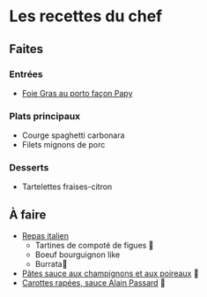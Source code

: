 
# Les recettes du chef

## Faites
### Entrées
- [Foie Gras au porto façon Papy](/Foie%20gras%20au%20porto%20fa%C3%A7on%20Papy)

### Plats principaux
- Courge spaghetti carbonara
- Filets mignons de porc

### Desserts
- Tartelettes fraises-citron

## À faire
- [Repas italien](https://www.youtube.com/watch?v=l5F9WfVRluM)
	- Tartines de compoté de figues 🥕
	- Boeuf bourguignon like
	- Burrata🥕
-  [Pâtes sauce aux champignons et aux poireaux](https://youtu.be/H6r65SHkpVs?t=507) 🥕
- [Carottes rapées, sauce Alain Passard](https://www.youtube.com/watch?v=dF0EkGoadtE) :carrot:
<!--stackedit_data:
eyJoaXN0b3J5IjpbLTE2NTM1OTIwNDgsMTgzMjUxMzcwNSwtMT
g0Mjg0Njg3LDMwODgwOTY5XX0=
-->